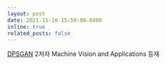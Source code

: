 ```yaml
---
layout: post
date: 2021-11-16 15:59:00-0400
inline: true
related_posts: false
---
```


[DPSGAN](https://link.springer.com/article/10.1007/s00138-021-01258-7) 2저자 Machine Vision and Applications 등재
